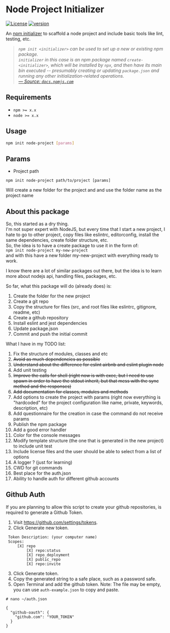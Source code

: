 # Node Project Initializer

[![License][license-image]][license-url] [![version][npm-image]][npm-url]

An [npm initializer][npm/init] to scaffold a node project and include basic tools like lint, testing, etc.

> _`npm init <initializer>` can be used to set up a new or existing npm package._  
> _`initializer` in this case is an npm package named `create-<initializer>`, which will be installed by `npx`, and then have its main bin executed -- presumably creating or updating `package.json` and running any other initialization-related operations._  
> _[&mdash; Source: `docs.npmjs.com`][npm/init]_

## Requirements

- `npm >= x.x`
- `node >= x.x`

## Usage

```bash
npm init node-project [params]
```

## Params

- Project path

`npm init node-project path/to/project [params]`

Will create a new folder for the project and and use the folder name as the project name

## About this package

So, this started as a dry thing.  
I'm not super expert with NodeJS, but every time that I start a new project, I hate to go to other project, copy files like eslintrc, editorconfig, install the same dependencies, create folder structure, etc.  
So, the idea is to have a create package to use it in the form of:  
`npm init node-project my-new-project`  
and with this have a new folder my-new-project with everything ready to work.  

I know there are a lot of similar packages out there, but the idea is to learn more about nodejs api, handling files, packages, etc.

So far, what this package will do (already does) is:
1. Create the folder for the new project
2. Create a git repo
3. Copy the structure for files (src, and root files like eslintrc, gitignore, readme, etc)
4. Create a github repository
5. Install eslint and jest dependencies
6. Update package.json
7. Commit and push the initial commit

What I have in my TODO list:
1. Fix the structure of modules, classes and etc
2. ~~Avoid as much dependencies as possible~~
3. ~~Understand about the difference for eslint airbnb and eslint plugin node~~
4. Add unit testing
5. ~~Improve the calls for shell (right now is with exec, but I need to use spawn in order to have the stdout inherit, but that mess with the sync method and the responses)~~
6. ~~Add documentation for classes, modules and methods~~
7. Add options to create the project with params (right now everything is "hardcoded" for the project configuration like name, private, keywords, description, etc)
8. Add questionnaire for the creation in case the command do not receive params
9. Publish the npm package
10. Add a good error handler
11. Color for the console messages
12. Modify template structure (the one that is generated in the new project) to include unit test
13. Include license files and the user should be able to select from a list of options
14. A logger ? (just for learning)
15. CWD for git commands
16. Best place for the auth.json
17. Ability to handle auth for different github accounts

## Github Auth

If you are planning to allow this script to create your github repositories, is required to generate a Github Token.

1. Visit https://github.com/settings/tokens.
2. Click Generate new token.
```
 Token Description: (your computer name)
 Scopes:
     [X] repo
         [X] repo:status
         [X] repo_deployment
         [X] public_repo
         [X] repo:invite
```
3. Click Generate token.
4. Copy the generated string to a safe place, such as a password safe.
5. Open Terminal and add the github token. Note: The file may be empty, you can use `auth-example.json` to copy and paste.

```
# nano ~/auth.json

{
  "github-oauth": {
    "github.com": "YOUR_TOKEN"
  }
}
```



[license-url]: LICENSE
[license-image]: https://img.shields.io/github/license/ahmadnassri/node-create.svg?style=for-the-badge&logo=circleci

[npm-url]: https://www.npmjs.com/package/@nmicht/create
[npm-image]: https://img.shields.io/npm/v/@nmicht/create.svg?style=for-the-badge&logo=npm

[npm/init]: https://docs.npmjs.com/cli/init#description
